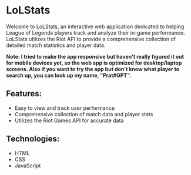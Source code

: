 # LoLStats

Welcome to LoLStats, an interactive web application dedicated to helping League of Legends players track and analyze their in-game performance. LoLStats utilizes the Riot API to provide a comprehensive collection of detailed match statistics and player data.

**Note: I tried to make the app responsive but haven't really figured it out for mobile devices yet, so the web app is optimized for desktop/laptop screens. Also if you want to try the app but don't know what player to search up, you can look up my name, "Prat#GPT".**

## Features:

- Easy to view and track user performance
- Comprehensive collection of match data and player stats
- Utilizes the Riot Games API for accurate data

## Technologies:

- HTML
- CSS
- JavaScript
